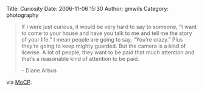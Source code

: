 Title: Curiosity
Date: 2006-11-06 15:30
Author: gmwils
Category: photography

> If I were just curious, it would be very hard to say to someone, “I
> want to come to your house and have you talk to me and tell me the
> story of your life.” I mean people are going to say, “You’re crazy.”
> Plus they’re going to keep mighty guarded. But the camera is a kind of
> license. A lot of people, they want to be paid that much attention and
> that’s a reasonable kind of attention to be paid.
>
> – Diane Arbus

via [MoCP][].

  [MoCP]: http://mocp.org/collections/permanent/arbus_diane.php
